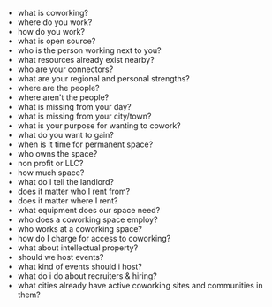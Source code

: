 * what is coworking?
* where do you work?
* how do you work?
* what is open source?
* who is the person working next to you?
* what resources already exist nearby?
* who are your connectors?
* what are your regional and personal strengths?
* where are the people?
* where aren't the people?
* what is missing from your day?
* what is missing from your city/town?
* what is your purpose for wanting to cowork?
* what do you want to gain?
* when is it time for permanent space?
* who owns the space?
* non profit or LLC?
* how much space?
* what do I tell the landlord?
* does it matter who I rent from?
* does it matter where I rent?
* what equipment does our space need?
* who does a coworking space employ?
* who works at a coworking space?
* how do I charge for access to coworking?
* what about intellectual property?
* should we host events? 
* what kind of events should i host?
* what do i do about recruiters & hiring?
* what cities already have active coworking sites and communities in them?